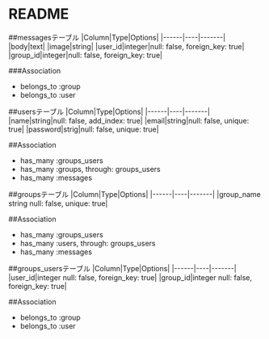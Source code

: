 # README

##messagesテーブル
|Column|Type|Options|
|------|----|-------|
|body|text|
|image|string|
|user_id|integer|null: false, foreign_key: true|
|group_id|integer|null: false, foreign_key: true|

###Association
- belongs_to :group
- belongs_to :user

##usersテーブル
|Column|Type|Options|
|------|----|-------|
|name|string|null: false, add_index: true|
|email|string|null: false, unique: true|
|password|strig|null: false, unique: true| 

##Association
- has_many :groups_users
- has_many :groups, through: groups_users
- has_many :messages

##groupsテーブル
|Column|Type|Options|
|------|----|-------|
|group_name string null: false, unique: true|

##Association
- has_many :groups_users
- has_many :users, through: groups_users
- has_many :messages

##groups_usersテーブル
|Column|Type|Options|
|------|----|-------|
|user_id|integer null: false, foreign_key: true|
|group_id|integer null: false, foreign_key: true|

##Association
- belongs_to :group
- belongs_to :user
